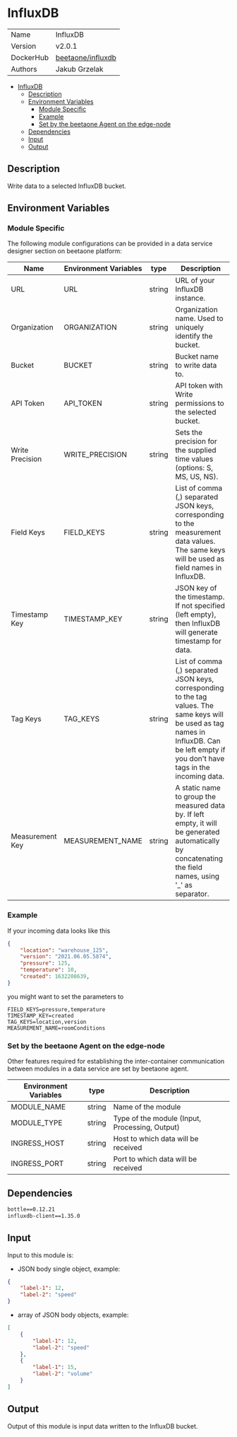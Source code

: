 # InfluxDB

|           |                                                                         |
| --------- | ----------------------------------------------------------------------- |
| Name      | InfluxDB                                                                |
| Version   | v2.0.1                                                                  |
| DockerHub | [beetaone/influxdb](https://hub.docker.com/r/beetaone/influxdb) |
| Authors   | Jakub Grzelak                                                           |

- [InfluxDB](#influxdb)
  - [Description](#description)
  - [Environment Variables](#environment-variables)
    - [Module Specific](#module-specific)
    - [Example](#example)
    - [Set by the beetaone Agent on the edge-node](#set-by-the-beetaone-agent-on-the-edge-node)
  - [Dependencies](#dependencies)
  - [Input](#input)
  - [Output](#output)

## Description

Write data to a selected InfluxDB bucket.

## Environment Variables

### Module Specific

The following module configurations can be provided in a data service designer section on beetaone platform:

| Name            | Environment Variables | type   | Description                                                                                                                                                                                 |
| --------------- | --------------------- | ------ | ------------------------------------------------------------------------------------------------------------------------------------------------------------------------------------------- |
| URL             | URL                   | string | URL of your InfluxDB instance.                                                                                                                                                              |
| Organization    | ORGANIZATION          | string | Organization name. Used to uniquely identify the bucket.                                                                                                                                    |
| Bucket          | BUCKET                | string | Bucket name to write data to.                                                                                                                                                               |
| API Token       | API_TOKEN             | string | API token with Write permissions to the selected bucket.                                                                                                                                    |
| Write Precision | WRITE_PRECISION       | string | Sets the precision for the supplied time values (options: S, MS, US, NS).                                                                                                                   |
| Field Keys      | FIELD_KEYS            | string | List of comma (,) separated JSON keys, corresponding to the measurement data values. The same keys will be used as field names in InfluxDB.                                                 |
| Timestamp Key   | TIMESTAMP_KEY         | string | JSON key of the timestamp. If not specified (left empty), then InfluxDB will generate timestamp for data.                                                                                   |
| Tag Keys        | TAG_KEYS              | string | List of comma (,) separated JSON keys, corresponding to the tag values. The same keys will be used as tag names in InfluxDB. Can be left empty if you don't have tags in the incoming data. |
| Measurement Key | MEASUREMENT_NAME      | string | A static name to group the measured data by. If left empty, it will be generated automatically by concatenating the field names, using '_' as separator.                                                   |

### Example

If your incoming data looks like this
```JSON
{
    "location": "warehouse_125",
    "version": "2021.06.05.5874",
    "pressure": 125,
    "temperature": 10,
    "created": 1632208639,
}
```

you might want to set the parameters to
```
FIELD_KEYS=pressure,temperature
TIMESTAMP_KEY=created
TAG_KEYS=location,version
MEASUREMENT_NAME=roomConditions
```


### Set by the beetaone Agent on the edge-node

Other features required for establishing the inter-container communication between modules in a data service are set by beetaone agent.

| Environment Variables | type   | Description                                    |
| --------------------- | ------ | ---------------------------------------------- |
| MODULE_NAME           | string | Name of the module                             |
| MODULE_TYPE           | string | Type of the module (Input, Processing, Output) |
| INGRESS_HOST          | string | Host to which data will be received            |
| INGRESS_PORT          | string | Port to which data will be received            |

## Dependencies

```txt
bottle==0.12.21
influxdb-client==1.35.0
```

## Input

Input to this module is:

-   JSON body single object, example:

```json
{
    "label-1": 12,
    "label-2": "speed"
}
```

-   array of JSON body objects, example:

```json
[
    {
        "label-1": 12,
        "label-2": "speed"
    },
    {
        "label-1": 15,
        "label-2": "volume"
    }
]
```

## Output

Output of this module is input data written to the InfluxDB bucket.
